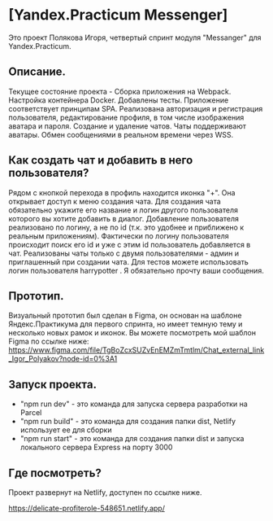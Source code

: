 # [Yandex.Practicum Messenger]

Это проект Полякова Игоря, четвертый спринт модуля "Messanger" для Yandex.Practicum.

## Описание.

Текущее состояние проекта - Сборка приложения на Webpack. Настройка контейнера Docker. Добавлены тесты. Приложение соответствует принципам SPA. Реализована авторизация и регистрация пользователя, редактирование профиля, в том числе изображения аватара и пароля. Создание и удаление чатов. Чаты поддерживают аватары. Обмен сообщениями в реальном времени через WSS.

## Как создать чат и добавить в него пользователя?

Рядом с кнопкой перехода в профиль находится иконка "+". Она открывает доступ к меню создания чата. Для создания чата обязательно укажите его название и логин другого пользователя которого вы хотите добавить в диалог. Добавление пользователя реализовано по логину, а не по id (т.к. это удобнее и приближено к реальным приложениям). Фактически по логину пользователя происходит поиск его id и уже с этим id пользователь добавляется в чат. Реализованы чаты только с двумя пользователями - админ и приглашенный при создании чата. Для тестов можете использовать логин пользователя harrypotter . Я обязательно прочту ваши сообщения.

## Прототип.

Визуальный прототип был сделан в Figma, он основан на шаблоне Яндекс.Практикума для первого спринта, но имеет темную тему и несколько новых рамок и иконок.
Вы можете посмотреть мой шаблон Figma по ссылке ниже:
https://www.figma.com/file/TgBoZcxSUZvEnEMZmTmtlm/Chat_external_link_Igor_Polyakov?node-id=0%3A1

## Запуск проекта.

* "npm run dev" - это команда для запуска сервера разработки на Parcel
* "npm run build" - это команда для создания папки dist, Netlify использует ее для сборки
* "npm run start" - это команда для создания папки dist и запуска локального сервера Express на порту 3000

## Где посмотреть?

Проект развернут на Netlify, доступен по ссылке ниже.

https://delicate-profiterole-548651.netlify.app/

